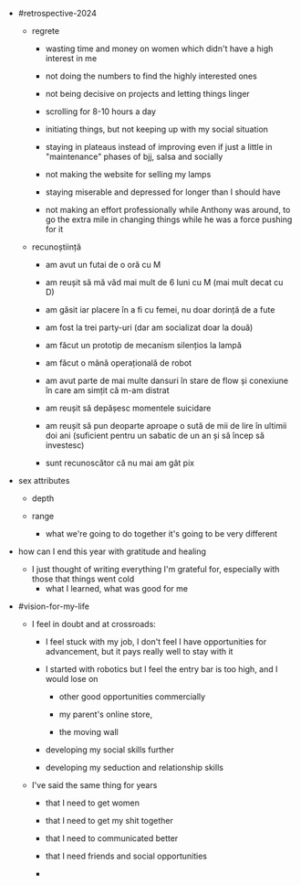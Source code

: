 - #retrospective-2024
	 - regrete
		 - wasting time and money on women which didn't have a high interest in me

		 - not doing the numbers to find the highly interested ones

		 - not being decisive on projects and letting things linger

		 - scrolling for 8-10 hours a day

		 - initiating things, but not keeping up with my social situation

		 - staying in plateaus instead of improving even if just a little in "maintenance" phases of bjj, salsa and socially

		 - not making the website for selling my lamps

		 - staying miserable and depressed for longer than I should have

		 - not making an effort professionally while Anthony was around, to go the extra mile in changing things while he was a force pushing for it

	 - recunoștiință
		 - am avut un futai de o oră cu M

		 - am reușit să mă văd mai mult de 6 luni cu M (mai mult decat cu D)

		 - am găsit iar placere în a fi cu femei, nu doar dorință de a fute

		 - am fost la trei party-uri (dar am socializat doar la două)

		 - am făcut un prototip de mecanism silențios la lampă

		 - am făcut o mână operațională de robot

		 - am avut parte de mai multe dansuri în stare de flow și conexiune în care am simțit că m-am distrat

		 - am reușit să depășesc momentele suicidare

		 - am reușit să pun deoparte aproape o sută de mii de lire în ultimii doi ani (suficient pentru un sabatic de un an și să încep să investesc)

		 - sunt recunoscător că nu mai am gât pix

- sex attributes
	 - depth

	 - range
		 - what we're going to do together it's going to be very different

- how can I end this year with gratitude and healing
	 - I just thought of writing everything I'm grateful for, especially with those that things went cold
		 - what I learned, what was good for me

- #vision-for-my-life
	 - I feel in doubt and at crossroads:
		 - I feel stuck with my job, I don't feel I have opportunities for advancement, but it pays really well to stay with it

		 - I started with robotics but I feel the entry bar is too high, and I would lose on 
			 - other good opportunities commercially

			 - my parent's online store, 

			 - the moving wall

		 - developing my social skills further

		 - developing my seduction and relationship skills

	 - I've said the same thing for years
		 - that I need to get women

		 - that I need to get my shit together

		 - that I need to communicated better

		 - that I need friends and social opportunities

		 - 
